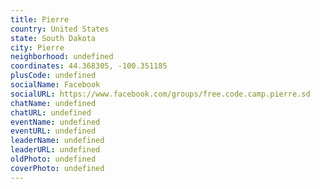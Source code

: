 ```yaml
---
title: Pierre
country: United States
state: South Dakota
city: Pierre
neighborhood: undefined
coordinates: 44.368305, -100.351185
plusCode: undefined
socialName: Facebook
socialURL: https://www.facebook.com/groups/free.code.camp.pierre.sd
chatName: undefined
chatURL: undefined
eventName: undefined
eventURL: undefined
leaderName: undefined
leaderURL: undefined
oldPhoto: undefined
coverPhoto: undefined
---
```


